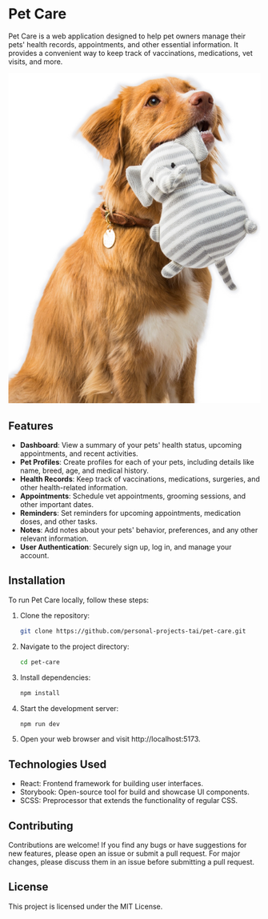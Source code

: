 # Pet Care

Pet Care is a web application designed to help pet owners manage their pets' health records, appointments, and other essential information. It provides a convenient way to keep track of vaccinations, medications, vet visits, and more.

![Pet Care Screenshot](src/assets/images/dog.png)

## Features

- **Dashboard**: View a summary of your pets' health status, upcoming appointments, and recent activities.
- **Pet Profiles**: Create profiles for each of your pets, including details like name, breed, age, and medical history.
- **Health Records**: Keep track of vaccinations, medications, surgeries, and other health-related information.
- **Appointments**: Schedule vet appointments, grooming sessions, and other important dates.
- **Reminders**: Set reminders for upcoming appointments, medication doses, and other tasks.
- **Notes**: Add notes about your pets' behavior, preferences, and any other relevant information.
- **User Authentication**: Securely sign up, log in, and manage your account.

## Installation

To run Pet Care locally, follow these steps:

1. Clone the repository:

   ```bash
   git clone https://github.com/personal-projects-tai/pet-care.git

   ```

2. Navigate to the project directory:
   ```bash
   cd pet-care
   ```
3. Install dependencies:
   ```bash
   npm install
   ```
4. Start the development server:
   ```bash
   npm run dev
   ```
5. Open your web browser and visit http://localhost:5173.

## Technologies Used

- React: Frontend framework for building user interfaces.
- Storybook: Open-source tool for build and showcase UI components.
- SCSS: Preprocessor that extends the functionality of regular CSS.

## Contributing

Contributions are welcome! If you find any bugs or have suggestions for new features, please open an issue or submit a pull request. For major changes, please discuss them in an issue before submitting a pull request.

## License

This project is licensed under the MIT License.
